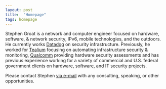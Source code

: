 ```yaml
---
layout: post
title:  "Homepage"
tags: homepage
---
```


Stephen Groat is a network and computer engineer focused on hardware, software, & network security, IPv6, mobile technologies, and the outdoors. He currently works [Datadog](https://www.datadoghq.com) on security infrastructure. Previously, he worked for [Tealium](https://tealium.com) focusing on automating infrastructure security & monitoring, [Qualcomm](http://www.qualcomm.com) providing hardware security assessments and has previous experience working for a variety of commercial and U.S. federal government clients on hardware, software, and IT security projects.

Please contact Stephen [via e-mail](mailto:stephen@egroat.com) with any consulting, speaking, or other opportunities.
